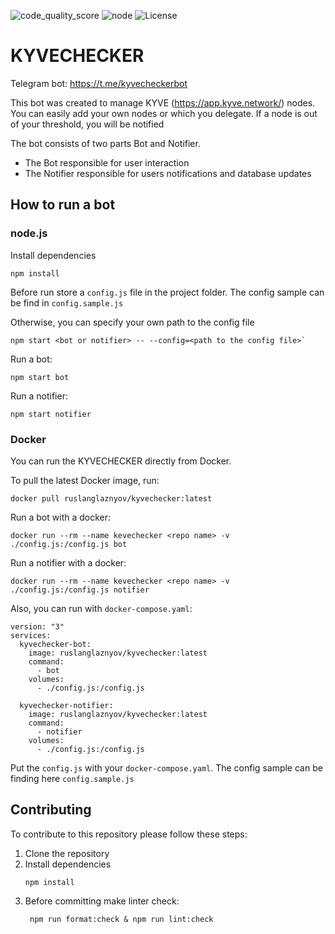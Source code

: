 ![code_quality_score](https://api.codiga.io/project/33110/score/svg) ![node](https://img.shields.io/badge/node-%3E=16.13.2-green) ![License](https://img.shields.io/github/license/MELLIFERA-Labs/kyvechecker)

# KYVECHECKER

Telegram bot: https://t.me/kyvecheckerbot

This bot was created to manage KYVE (https://app.kyve.network/) nodes. You can easily add your own nodes or which you
delegate. If a node is out of your threshold, you will be notified

The bot consists of two parts Bot and Notifier.

- The Bot responsible for user interaction
- The Notifier responsible for users notifications and database updates

## How to run a bot

### node.js

Install dependencies

`npm install`

Before run store a `config.js` file in the project folder. The config sample can be find in `config.sample.js`

Otherwise, you can specify your own path to the config file

```
npm start <bot or notifier> -- --config=<path to the config file>`
```

Run a bot:

```
npm start bot
```

Run a notifier:

```
npm start notifier
```

### Docker

You can run the KYVECHECKER directly from Docker.

To pull the latest Docker image, run:

```
docker pull ruslanglaznyov/kyvechecker:latest
```

Run a bot with a docker:

```
docker run --rm --name kevechecker <repo name> -v ./config.js:/config.js bot 
```

Run a notifier with a docker:

```
docker run --rm --name kevechecker <repo name> -v ./config.js:/config.js notifier 
```

Also, you can run with `docker-compose.yaml`:

```
version: "3"
services:
  kyvechecker-bot:
    image: ruslanglaznyov/kyvechecker:latest
    command:
      - bot
    volumes:
      - ./config.js:/config.js

  kyvechecker-notifier:
    image: ruslanglaznyov/kyvechecker:latest
    command:
      - notifier
    volumes:
      - ./config.js:/config.js
```

Put the `config.js` with your `docker-compose.yaml`. The config sample can be finding here `config.sample.js`

## Contributing

To contribute to this repository please follow these steps:

1. Clone the repository
2. Install dependencies
    ```
    npm install
    ```
3. Before committing make linter check:
    ```
     npm run format:check & npm run lint:check
    ```
